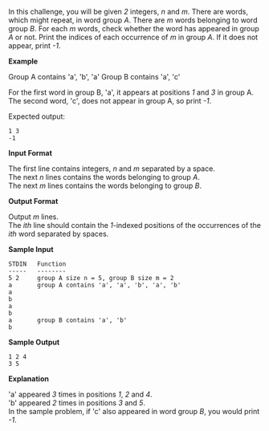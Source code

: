 In this challenge, you will be given *2* integers, *n* and *m*. There are  words, which might repeat, in word group *A*. There are *m* words belonging to word group *B*. For each *m* words, check whether the word has appeared in group *A* or not. Print the indices of each occurrence of *m* in group *A*. If it does not appear, print *-1*.

**Example**

Group A contains 'a', 'b', 'a' Group B contains 'a', 'c'  

For the first word in group B, 'a', it appears at positions *1* and *3* in group A. The second word, 'c', does not appear in group A, so print *-1*.  

Expected output:
```
1 3
-1
```
**Input Format**

The first line contains integers, *n* and *m* separated by a space.  
The next *n* lines contains the words belonging to group *A*.  
The next *m* lines contains the words belonging to group *B*.  

**Output Format**

Output *m* lines.  
The *ith* line should contain the *1*-indexed positions of the occurrences of the *ith* word separated by spaces.  

**Sample Input**
```
STDIN   Function
-----   --------
5 2     group A size n = 5, group B size m = 2
a       group A contains 'a', 'a', 'b', 'a', 'b'
a
b
a
b
a       group B contains 'a', 'b'
b
```
**Sample Output**
```
1 2 4
3 5
```
**Explanation**

'a' appeared *3* times in positions *1*, *2* and *4*.  
'b' appeared *2* times in positions *3* and *5*.  
In the sample problem, if 'c' also appeared in word group *B*, you would print *-1*.  